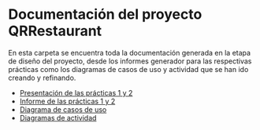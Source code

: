 # Documentación del proyecto QRRestaurant

En esta carpeta se encuentra toda la documentación generada en la etapa de diseño del proyecto, desde los informes generador para las respectivas prácticas como los diagramas de casos de uso y actividad que se han ido creando y refinando.

* [Presentación de las prácticas 1 y 2](https://github.com/cristiancosano/QRRestaurant/blob/main/DOC/keynote.pdf)
* [Informe de las prácticas 1 y 2](https://github.com/cristiancosano/QRRestaurant/blob/main/DOC/report.pdf)
* [Diagrama de casos de uso](https://github.com/cristiancosano/QRRestaurant/tree/main/DOC/useCaseDiagram)
* [Diagramas de actividad](https://github.com/cristiancosano/QRRestaurant/tree/main/DOC/activityDiagrams)
